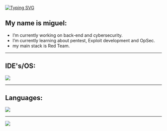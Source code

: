 <a href="https://git.io/typing-svg"><img src="https://readme-typing-svg.demolab.com?font=roboto&pause=1000&color=F7EC00&width=435&lines=Welcome+to+my+github+!" alt="Typing SVG" /></a>

## My name is miguel:

-  I’m currently working on back-end and cybersecurity.
-  I’m currently learning about pentest, Exploit development and OpSec.
-  my main stack is Red Team.
   
<hr>

## IDE's/OS:

<img src="https://skillicons.dev/icons?i=vscode,github,kali,arch,linux,windows,pycharm,clion&theme=dark" />

<hr>

## Languages:

<img src="https://skillicons.dev/icons?i=html,css,cpp,js,python,react,mysql&theme=dark" />

<hr>

<div>
  
![](https://github-readme-stats.vercel.app/api/top-langs/?username=I-Miles&theme=dark&hide_border=false&include_all_commits=true&count_private=true&layout=compact)
</div>
